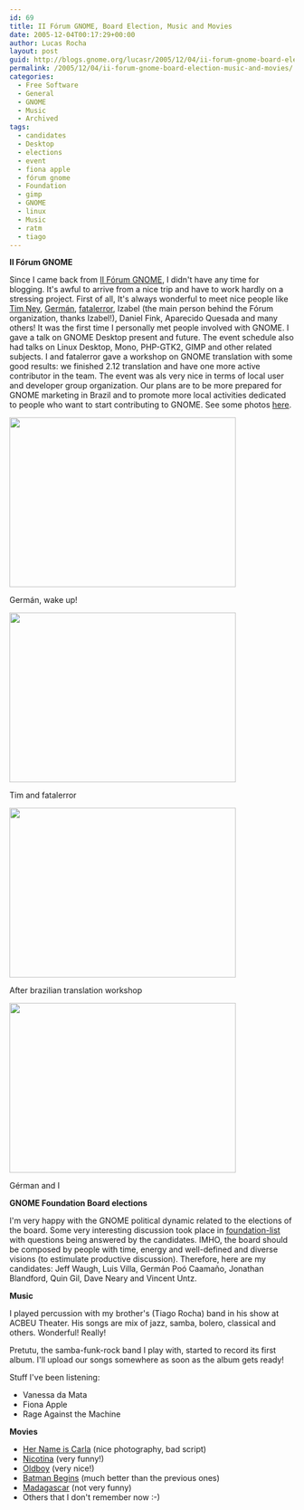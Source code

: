 ```yaml
---
id: 69
title: II Fórum GNOME, Board Election, Music and Movies
date: 2005-12-04T00:17:29+00:00
author: Lucas Rocha
layout: post
guid: http://blogs.gnome.org/lucasr/2005/12/04/ii-forum-gnome-board-election-music-and-movies/
permalink: /2005/12/04/ii-forum-gnome-board-election-music-and-movies/
categories:
  - Free Software
  - General
  - GNOME
  - Music
  - Archived
tags:
  - candidates
  - Desktop
  - elections
  - event
  - fiona apple
  - fórum gnome
  - Foundation
  - gimp
  - GNOME
  - linux
  - Music
  - ratm
  - tiago
---
```

**II Fórum GNOME**

Since I came back from [II Fórum GNOME](http://forumgnome.com.br/2005/), I
didn't have any time for blogging. It's awful to arrive from a nice trip and
have to work hardly on a stressing project. First of all, It's always wonderful
to meet nice people like [Tim Ney](http://www.linuxgreenhouse.org/blog/tim/),
[Germán](http://blogs.gnome.org/gpoo),
[fatalerror](http://blogs.gnome.org/gpastore), Izabel (the main person behind
the Fórum organization, thanks Izabel!), Daniel Fink, Aparecido Quesada and
many others! It was the first time I personally met people involved with GNOME.
I gave a talk on GNOME Desktop present and future. The event schedule also had
talks on Linux Desktop, Mono, PHP-GTK2, GIMP and other related subjects. I and
fatalerror gave a workshop on GNOME translation with some good results: we
finished 2.12 translation and have one more active contributor in the team. The
event was als very nice in terms of local user and developer group
organization. Our plans are to be more prepared for GNOME marketing in Brazil
and to promote more local activities dedicated to people who want to start
contributing to GNOME. See some photos
[here](http://public.fotki.com/libertarios/lucasr/ii_frum_gnome/).

<div style="width: 410px" class="wp-caption alignnone">
  <img src="http://lucasr.org/wp-content/uploads/2005/12/german.jpg" alt="" width="400" height="300" />
  <p class="wp-caption-text">
    Germán, wake up!
  </p>
</div>

<div style="width: 410px" class="wp-caption alignnone">
  <img src="http://lucasr.org/wp-content/uploads/2005/12/fatalerrortim.jpg" alt="" width="400" height="300" />
  <p class="wp-caption-text">
    Tim and fatalerror
  </p>
</div>

<div style="width: 410px" class="wp-caption alignnone">
  <img src="http://lucasr.org/wp-content/uploads/2005/12/workshop.jpg" alt="" width="400" height="300" />
  <p class="wp-caption-text">
    After brazilian translation workshop
  </p>
</div>

<div style="width: 410px" class="wp-caption alignnone">
  <img src="http://lucasr.org/wp-content/uploads/2005/12/igerman.jpg" alt="" width="400" height="300" />
  <p class="wp-caption-text">
    Gérman and I
  </p>
</div>

**GNOME Foundation Board elections**

I'm very happy with the GNOME political dynamic related to the elections of the
board. Some very interesting discussion took place in
[foundation-list](http://mail.gnome.org/archives/foundation-list/) with
questions being answered by the candidates. IMHO, the board should be composed
by people with time, energy and well-defined and diverse visions (to estimulate
productive discussion). Therefore, here are my candidates: Jeff Waugh,
Luis Villa, Germán Poó Caamaño, Jonathan Blandford, Quin Gil, Dave Neary and
Vincent Untz.

**Music**

I played percussion with my brother's (Tiago Rocha) band in his show at ACBEU
Theater. His songs are mix of jazz, samba, bolero, classical and others.
Wonderful! Really!

Pretutu, the samba-funk-rock band I play with, started to record its first
album. I'll upload our songs somewhere as soon as the album gets ready!

Stuff I've been listening:

  * Vanessa da Mata
  * Fiona Apple
  * Rage Against the Machine

**Movies**

  * [Her Name is Carla](http://imdb.com/title/tt0326367/) (nice photography, bad script)
  * [Nicotina](http://imdb.com/title/tt0337930/) (very funny!)
  * [Oldboy](http://imdb.com/title/tt0364569/) (very nice!)
  * [Batman Begins](http://imdb.com/title/tt0372784/) (much better than the previous ones)
  * [Madagascar](http://imdb.com/title/tt0351283/) (not very funny)
  * Others that I don't remember now :-)

